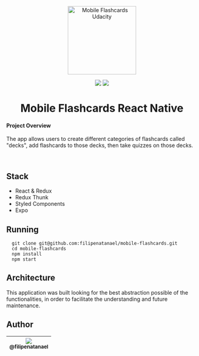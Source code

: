 <p align="center"><a href="https://in.udacity.com/course/react-nanodegree--nd019" target="_blank"><img width="180" src="https://www.wykop.pl/cdn/c3397993/link_SIrKotPCldE7IGnWEjOBSIX1SDMEhE1w,w300h223.jpg" alt="Mobile Flashcards Udacity"></a></p>

<p align="center">
  <a href="https://www.codacy.com/app/filipenatanael/mobile-flashcards?utm_source=github.com&amp;utm_medium=referral&amp;utm_content=filipenatanael/mobile-flashcards&amp;utm_campaign=Badge_Grade"><img src="https://api.codacy.com/project/badge/Grade/786a5656e9a145e086f5826e4e5b1274"/></a>
<a href="https://codeclimate.com/github/filipenatanael/mobile-flashcards/maintainability"><img src="https://api.codeclimate.com/v1/badges/a7e0aed88317e643d31d/maintainability" /></a>
</p>

<h1 align="center">Mobile Flashcards React Native</h1>

<p align="center">
<h4>Project Overview</h4>
The app allows users to create different categories of flashcards called "decks", add flashcards to those decks, then take quizzes on those decks.
 </p>
 
<br>

## Stack
- React & Redux
- Redux Thunk
- Styled Components
- Expo

## Running

```shell
  git clone git@github.com:filipenatanael/mobile-flashcards.git
  cd mobile-flashcards
  npm install
  npm start
```

## Architecture
This application was built looking for the best abstraction possible of the functionalities, in order to facilitate the understanding and future maintenance.

## Author

| [<img src="https://avatars3.githubusercontent.com/u/14134758?s=115&v=3"><br><sub>@filipenatanael</sub>](https://github.com/filipenatanael) |
| :---: |
